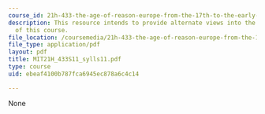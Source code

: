 ```yaml
---
course_id: 21h-433-the-age-of-reason-europe-from-the-17th-to-the-early-19th-centuries-spring-2011
description: This resource intends to provide alternate views into the instruction
  of this course.
file_location: /coursemedia/21h-433-the-age-of-reason-europe-from-the-17th-to-the-early-19th-centuries-spring-2011/ebeaf4100b787fca6945ec878a6c4c14_MIT21H_433S11_sylls11.pdf
file_type: application/pdf
layout: pdf
title: MIT21H_433S11_sylls11.pdf
type: course
uid: ebeaf4100b787fca6945ec878a6c4c14

---
```

None